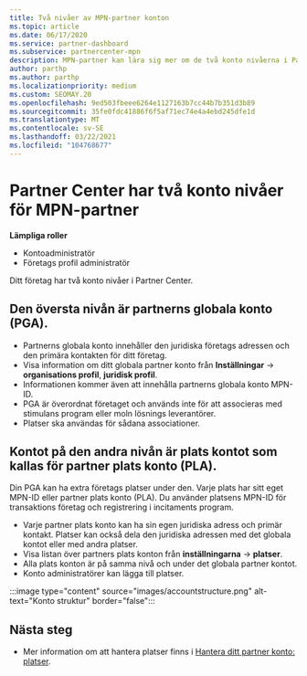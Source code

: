 ```yaml
---
title: Två nivåer av MPN-partner konton
ms.topic: article
ms.date: 06/17/2020
ms.service: partner-dashboard
ms.subservice: partnercenter-mpn
description: MPN-partner kan lära sig mer om de två konto nivåerna i Partner Center, globalt konto för partner (PGA) och partner plats konto (PLA).
author: parthp
ms.author: parthp
ms.localizationpriority: medium
ms.custom: SEOMAY.20
ms.openlocfilehash: 9ed503fbeee6264e1127163b7cc44b7b351d3b89
ms.sourcegitcommit: 35fe0fdc41886f6f5af71ec74e4a4ebd245dfe1d
ms.translationtype: MT
ms.contentlocale: sv-SE
ms.lasthandoff: 03/22/2021
ms.locfileid: "104768677"
---
```

# <a name="partner-center-has-two-levels-of-accounts-for-mpn-partners"></a>Partner Center har två konto nivåer för MPN-partner


**Lämpliga roller**

- Kontoadministratör
- Företags profil administratör


Ditt företag har två konto nivåer i Partner Center.

## <a name="the-top-level-is-the-partner-global-account-pga"></a>Den översta nivån är partnerns globala konto (PGA).

- Partnerns globala konto innehåller den juridiska företags adressen och den primära kontakten för ditt företag. 
- Visa information om ditt globala partner konto från **Inställningar**  ->  **organisations profil**, **juridisk profil**.
- Informationen kommer även att innehålla partnerns globala konto MPN-ID. 
- PGA är överordnat företaget och används inte för att associeras med stimulans program eller moln lösnings leverantörer. 
- Platser ska användas för sådana associationer.

## <a name="the-second-level-account-is-the-location-account-called-partner-location-account-pla"></a>Kontot på den andra nivån är plats kontot som kallas för partner plats konto (PLA).

Din PGA kan ha extra företags platser under den. Varje plats har sitt eget MPN-ID eller partner plats konto (PLA). Du använder platsens MPN-ID för transaktions företag och registrering i incitaments program.

- Varje partner plats konto kan ha sin egen juridiska adress och primär kontakt. Platser kan också dela den juridiska adressen med det globala kontot eller med andra platser.
- Visa listan över partners plats konton från **inställningarna**  ->  **platser**.
- Alla plats konton är på samma nivå och under det globala partner kontot.
- Konto administratörer kan lägga till platser.

:::image type="content" source="images/accountstructure.png" alt-text="Konto struktur" border="false":::

## <a name="next-steps"></a>Nästa steg

- Mer information om att hantera platser finns i [Hantera ditt partner konto: platser](manage-locations.md).
